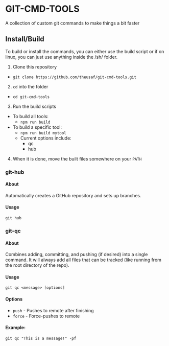 # GIT-CMD-TOOLS

A collection of custom git commands to make things a bit faster

## Install/Build

To build or install the commands, you can either use the build script or if on linux, you can just use anything inside the /sh/ folder.

1. Clone this repository

- `git clone https://github.com/theusaf/git-cmd-tools.git`

2. `cd` into the folder

- `cd git-cmd-tools`

3. Run the build scripts

- To build all tools:
  - `npm run build`
- To build a specific tool:
  - `npm run build mytool`
  - Current options include:
    - qc
    - hub

4. When it is done, move the built files somewhere on your `PATH`

### git-hub

#### About

Automatically creates a GitHub repository and sets up branches.

#### Usage

`git hub`

### git-qc

#### About

Combines adding, committing, and pushing (if desired) into a single command. It will always add all files that can be tracked (like running from the root directory of the repo).

#### Usage

`git qc <message> [options]`

#### Options

- `push` - Pushes to remote after finishing
- `force` - Force-pushes to remote

#### Example:

`git qc "This is a message!" -pf`
